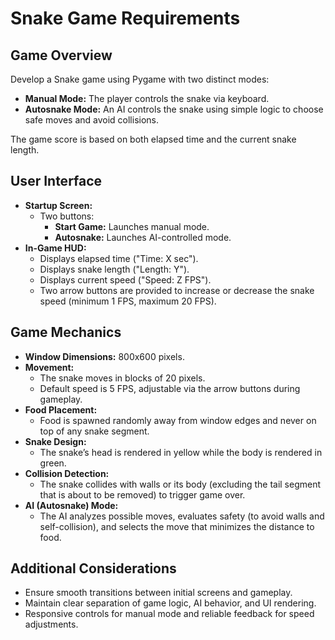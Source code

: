 # Snake Game Requirements

## Game Overview
Develop a Snake game using Pygame with two distinct modes:
- **Manual Mode:** The player controls the snake via keyboard.
- **Autosnake Mode:** An AI controls the snake using simple logic to choose safe moves and avoid collisions.

The game score is based on both elapsed time and the current snake length.

## User Interface
- **Startup Screen:**
  - Two buttons:
    - **Start Game:** Launches manual mode.
    - **Autosnake:** Launches AI-controlled mode.
- **In-Game HUD:**
  - Displays elapsed time ("Time: X sec").
  - Displays snake length ("Length: Y").
  - Displays current speed ("Speed: Z FPS").
  - Two arrow buttons are provided to increase or decrease the snake speed (minimum 1 FPS, maximum 20 FPS).

## Game Mechanics
- **Window Dimensions:** 800x600 pixels.
- **Movement:**
  - The snake moves in blocks of 20 pixels.
  - Default speed is 5 FPS, adjustable via the arrow buttons during gameplay.
- **Food Placement:**
  - Food is spawned randomly away from window edges and never on top of any snake segment.
- **Snake Design:**
  - The snake’s head is rendered in yellow while the body is rendered in green.
- **Collision Detection:**
  - The snake collides with walls or its body (excluding the tail segment that is about to be removed) to trigger game over.
- **AI (Autosnake) Mode:**
  - The AI analyzes possible moves, evaluates safety (to avoid walls and self-collision), and selects the move that minimizes the distance to food.

## Additional Considerations
- Ensure smooth transitions between initial screens and gameplay.
- Maintain clear separation of game logic, AI behavior, and UI rendering.
- Responsive controls for manual mode and reliable feedback for speed adjustments.
